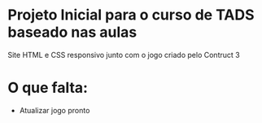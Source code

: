 # Projeto Inicial para o curso de TADS baseado nas aulas 

Site HTML e CSS responsivo junto com o jogo criado pelo Contruct 3

# O que falta:
- Atualizar jogo pronto